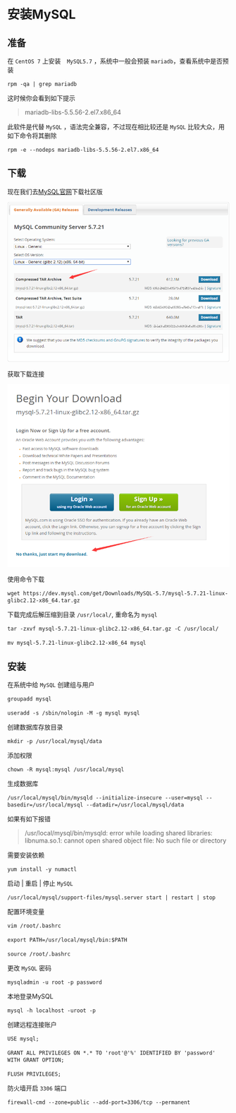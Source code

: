 # 安装MySQL

## 准备
在 `CentOS 7` 上安装　`MySQL5.7` ，系统中一般会预装 `mariadb`，查看系统中是否预装
```
rpm -qa | grep mariadb
```
这时候你会看到如下提示
> mariadb-libs-5.5.56-2.el7.x86_64

此软件是代替 `MySQL` ，语法完全兼容，不过现在相比较还是 `MySQL` 比较大众，用如下命令将其删除
```
rpm -e --nodeps mariadb-libs-5.5.56-2.el7.x86_64
```

## 下载
现在我们去[MySQL官网](https://dev.mysql.com/downloads/mysql/)下载社区版

![下载选项](MySQL-Download-0.png)

获取下载连接

![下载选项](MySQL-Download-1.png)

使用命令下载
```
wget https://dev.mysql.com/get/Downloads/MySQL-5.7/mysql-5.7.21-linux-glibc2.12-x86_64.tar.gz
```
下载完成后解压缩到目录 `/usr/local/`, 重命名为 `mysql`
```
tar -zxvf mysql-5.7.21-linux-glibc2.12-x86_64.tar.gz -C /usr/local/

mv mysql-5.7.21-linux-glibc2.12-x86_64 mysql
```
## 安装
在系统中给 `MySQL` 创建组与用户
```
groupadd mysql

useradd -s /sbin/nologin -M -g mysql mysql
```
创建数据库存放目录
```
mkdir -p /usr/local/mysql/data
```
添加权限
```
chown -R mysql:mysql /usr/local/mysql
```
生成数据库
```
/usr/local/mysql/bin/mysqld --initialize-insecure --user=mysql --basedir=/usr/local/mysql --datadir=/usr/local/mysql/data
```

如果有如下报错
> /usr/local/mysql/bin/mysqld: error while loading shared libraries: libnuma.so.1: cannot open shared object file: No such file or directory  

需要安装依赖
```
yum install -y numactl
```
启动 | 重启 | 停止 `MySQL`
```
/usr/local/mysql/support-files/mysql.server start | restart | stop
```
配置环境变量
```
vim /root/.bashrc

export PATH=/usr/local/mysql/bin:$PATH

source /root/.bashrc
```
更改 `MySQL` 密码
```
mysqladmin -u root -p password
```
本地登录MySQL
```
mysql -h localhost -uroot -p
```
创建远程连接账户
```
USE mysql;

GRANT ALL PRIVILEGES ON *.* TO 'root'@'%' IDENTIFIED BY 'password' WITH GRANT OPTION;

FLUSH PRIVILEGES;
```
防火墙开启 `3306` 端口
```
firewall-cmd --zone=public --add-port=3306/tcp --permanent
```